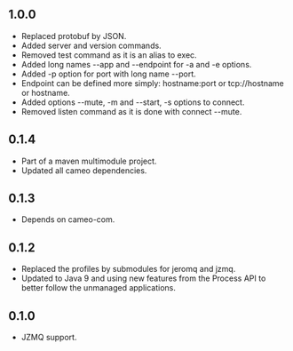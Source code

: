 1.0.0
-----

* Replaced protobuf by JSON.
* Added server and version commands.
* Removed test command as it is an alias to exec.
* Added long names --app and --endpoint for -a and -e options.
* Added -p option for port with long name --port.
* Endpoint can be defined more simply: hostname:port or tcp://hostname or hostname.
* Added options --mute, -m and --start, -s options to connect.
* Removed listen command as it is done with connect --mute.

0.1.4
-----

* Part of a maven multimodule project.
* Updated all cameo dependencies.

0.1.3
-----

* Depends on cameo-com.

0.1.2
-----

* Replaced the profiles by submodules for jeromq and jzmq.
* Updated to Java 9 and using new features from the Process API to better follow the unmanaged applications.

0.1.0
-----

* JZMQ support.
